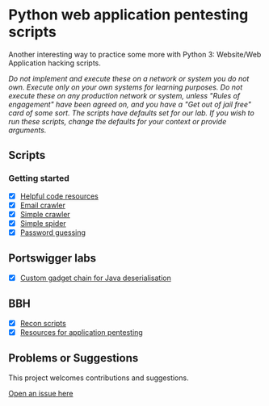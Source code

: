 # Python web application pentesting scripts

Another interesting way to practice some more with Python 3: Website/Web Application hacking scripts.

_Do not implement and execute these on a network or system you do not own. Execute only on your own systems for learning purposes. Do not execute these on any production network or system, unless "Rules of engagement" have been agreed on, and you have a "Get out of jail free" card of some sort. The scripts have defaults set for our lab. If you wish to run these scripts, change the defaults for your context or provide arguments._

## Scripts

### Getting started

- [x] [Helpful code resources](helpful_resources)
- [x] [Email crawler](email-crawler)
- [x] [Simple crawler](crawler)
- [x] [Simple spider](spider)
- [x] [Password guessing](password_guessing)

## Portswigger labs

- [x] [Custom gadget chain for Java deserialisation](java-gadget-chain)

## BBH

- [x] [Recon scripts](recon)
- [x] [Resources for application pentesting](resources)

## Problems or Suggestions

This project welcomes contributions and suggestions. 

[Open an issue here](https://github.com/tymyrddin/scripts-webapp/issues)
